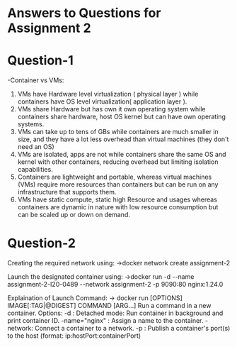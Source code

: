 # Answers to Questions for Assignment 2
# Question-1

-Container vs VMs:
1. VMs have Hardware level virtualization ( physical layer ) while containers have OS level virtualization( application layer ).
2. VMs share Hardware but has own it own operating system while containers share hardware, host OS kernel but can have own operating systems.
3. VMs can take up to tens of GBs while containers are much smaller in size, and they have a lot less overhead than virtual machines (they don't need an OS)
4. VMs are isolated, apps are not while containers share the same OS and kernel with other containers, reducing overhead but limiting isolation capabilities.
5. Containers are lightweight and portable, whereas virtual machines (VMs) require more resources than containers but can be run on any infrastructure that supports them.
6. VMs have static compute, static high Resource and usages whereas containers are dynamic in nature with low resource consumption but can be scaled up or down on demand.

# Question-2
Creating the required network using:
 ->docker network create assignment-2

Launch the designated container using:
 ->docker run -d --name assignment-2-I20-0489 --network assignment-2 -p 9090:80 nginx:1.24.0

Explaination of Launch Command:
-> docker run [OPTIONS] IMAGE[:TAG|@DIGEST] COMMAND [ARG...]
Run a command in a new container.
Options:
    -d : Detached mode: Run container in background and print container ID.
    -name="nginx" : Assign a name to the container.
    -network: Connect a container to a network.
    -p : Publish a container's port(s) to the host (format: ip:hostPort:containerPort)


